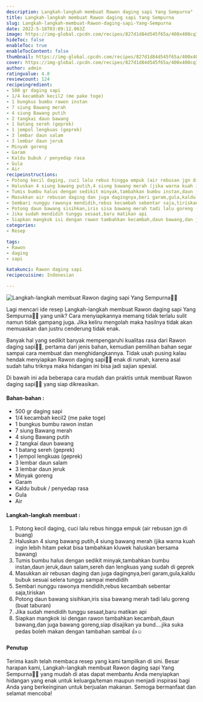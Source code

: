 ```yaml
---
description: Langkah-langkah membuat Rawon daging sapi Yang Sempurna"
title: Langkah-langkah membuat Rawon daging sapi Yang Sempurna
slug: Langkah-langkah-membuat-Rawon-daging-sapi-Yang-Sempurna
date: 2022-5-18T03:09:12.063Z
image: https://img-global.cpcdn.com/recipes/827d1d84d545f65a/400x400cq70/photo.jpg
hideToc: false
enableToc: true
enableTocContent: false
thumbnail: https://img-global.cpcdn.com/recipes/827d1d84d545f65a/400x400cq70/photo.jpg
cover: https://img-global.cpcdn.com/recipes/827d1d84d545f65a/400x400cq70/photo.jpg
author: admin
ratingvalue: 4.8
reviewcount: 124
recipeingredient:
- 500 gr daging sapi
- 1/4 kecambah kecil2 (me pake toge)
- 1 bungkus bumbu rawon instan
- 7 siung Bawang merah
- 4 siung Bawang putih
- 2 tangkai daun bawang
- 1 batang sereh (geprek)
- 1 jempol lengkuas (geprek)
- 3 lembar daun salam
- 3 lembar daun jeruk
- Minyak goreng
- Garam
- Kaldu bubuk / penyedap rasa
- Gula
- Air
recipeinstructions:
- Potong kecil daging, cuci lalu rebus hingga empuk (air rebusan jgn di buang)
- Haluskan 4 siung bawang putih,4 siung bawang merah (jika warna kuah ingin lebih hitam pekat bisa tambahkan kluwek haluskan bersama bawang)
- Tumis bumbu halus dengan sedikit minyak,tambahkan bumbu instan,daun jeruk,daun salam,sereh dan lengkuas yang sudah di geprek
- Masukkan air rebusan daging dan juga dagingnya,beri garam,gula,kaldu bubuk sesuai selera tunggu sampai mendidih
- Sembari nunggu rawonya mendidih,rebus kecambah sebentar saja,tiriskan
- Potong daun bawang sisihkan,iris sisa bawang merah tadi lalu goreng (buat taburan)
- Jika sudah mendidih tunggu sesaat,baru matikan api
- Siapkan mangkok isi dengan rawon tambahkan kecambah,daun bawang,dan juga bawang goreng,siap disajikan ya bund....jika suka pedas boleh makan dengan tambahan sambal 👍☺️
categories:
- Resep

tags:
- Rawon
- daging
- sapi

katakunci: Rawon daging sapi
recipecuisine: Indonesian

---
```


![Langkah-langkah membuat Rawon daging sapi Yang Sempurna👩‍🍳](https://img-global.cpcdn.com/recipes/827d1d84d545f65a/400x400cq70/photo.jpg)

Lagi mencari ide resep Langkah-langkah membuat Rawon daging sapi Yang Sempurna👩‍🍳 yang unik? Cara menyiapkannya memang tidak terlalu sulit namun tidak gampang juga. Jika keliru mengolah maka hasilnya tidak akan memuaskan dan justru cenderung tidak enak.

Banyak hal yang sedikit banyak mempengaruhi kualitas rasa dari Rawon daging sapi👩‍🍳, pertama dari jenis bahan, kemudian pemilihan bahan segar sampai cara membuat dan menghidangkannya. Tidak usah pusing kalau hendak menyiapkan Rawon daging sapi👩‍🍳 enak di rumah, karena asal sudah tahu triknya maka hidangan ini bisa jadi sajian spesial.

Di bawah ini ada beberapa cara mudah dan praktis untuk membuat Rawon daging sapi👩‍🍳 yang siap dikreasikan.

<!--inarticleads1-->

#### Bahan-bahan :

- 500 gr daging sapi
- 1/4 kecambah kecil2 (me pake toge)
- 1 bungkus bumbu rawon instan
- 7 siung Bawang merah
- 4 siung Bawang putih
- 2 tangkai daun bawang
- 1 batang sereh (geprek)
- 1 jempol lengkuas (geprek)
- 3 lembar daun salam
- 3 lembar daun jeruk
- Minyak goreng
- Garam
- Kaldu bubuk / penyedap rasa
- Gula
- Air

<!--inarticleads2-->

#### Langkah-langkah membuat :

1. Potong kecil daging, cuci lalu rebus hingga empuk (air rebusan jgn di buang)
1. Haluskan 4 siung bawang putih,4 siung bawang merah (jika warna kuah ingin lebih hitam pekat bisa tambahkan kluwek haluskan bersama bawang)
1. Tumis bumbu halus dengan sedikit minyak,tambahkan bumbu instan,daun jeruk,daun salam,sereh dan lengkuas yang sudah di geprek
1. Masukkan air rebusan daging dan juga dagingnya,beri garam,gula,kaldu bubuk sesuai selera tunggu sampai mendidih
1. Sembari nunggu rawonya mendidih,rebus kecambah sebentar saja,tiriskan
1. Potong daun bawang sisihkan,iris sisa bawang merah tadi lalu goreng (buat taburan)
1. Jika sudah mendidih tunggu sesaat,baru matikan api
1. Siapkan mangkok isi dengan rawon tambahkan kecambah,daun bawang,dan juga bawang goreng,siap disajikan ya bund....jika suka pedas boleh makan dengan tambahan sambal 👍☺️

#### Penutup

Terima kasih telah membaca resep yang kami tampilkan di sini. Besar harapan kami, Langkah-langkah membuat Rawon daging sapi Yang Sempurna👩‍🍳 yang mudah di atas dapat membantu Anda menyiapkan hidangan yang enak untuk keluarga/teman maupun menjadi inspirasi bagi Anda yang berkeinginan untuk berjualan makanan. Semoga bermanfaat dan selamat mencoba!